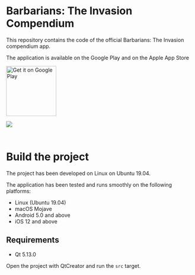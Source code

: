 # Barbarians: The Invasion Compendium

This repository contains the code of the official Barbarians: The Invasion compendium app.

The application is available on the Google Play and on the Apple App Store

<a href='https://play.google.com/store/apps/details?id=it.evonove.barbarians'><img width=135px alt='Get it on Google Play' src='https://play.google.com/intl/en_us/badges/images/generic/en_badge_web_generic.png'/></a>

<a href="https://itunes.apple.com/us/app/barbarians-the-invasion/id1290754858?mt=8" style="display:inline-block;overflow:hidden;width:135px;height:40px;background-size:contain;"><img src='https://linkmaker.itunes.apple.com/assets/shared/badges/en-us/appstore-lrg.svg'/></a>

# Build the project

The project has been developed on Linux on Ubuntu 19.04.

The application has been tested and runs smoothly on the following platforms:

* Linux (Ubuntu 19.04)
* macOS Mojave
* Android 5.0 and above
* iOS 12 and above

## Requirements

* Qt 5.13.0

Open the project with QtCreator and run the `src` target.
